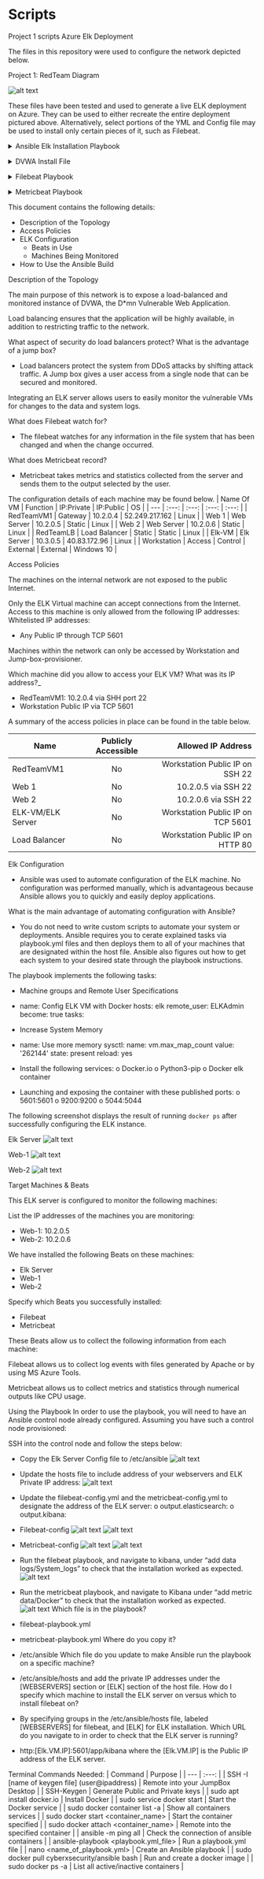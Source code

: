 # Scripts
Project 1 scripts
Azure Elk Deployment

The files in this repository were used to configure the network depicted below.

Project 1: RedTeam Diagram

 ![alt text](https://github.com/juliexo/Scripts/blob/main/diagrams/Red_Team_Diagram.png)

These files have been tested and used to generate a live ELK deployment on Azure. They can be used to either recreate the entire deployment pictured above. Alternatively, select portions of the YML and Config file may be used to install only certain pieces of it, such as Filebeat.

<p>
  <details>
    <summary>Ansible Elk Installation Playbook</summary>
<pre><code>---
- name: Configure ELK
  hosts: elk
  remote_user: ELKAdmin
  become: True
  tasks:

  - name: use more memory
    sysctl:
      name: vm.max_map_count
      value: "262144"
      state: present
      reload: yes

  - name: docker.io
    apt:
      update_cache: yes
      name: docker.io
      state: present

  - name: Install pip3
    apt:
      force_apt_get: yes
      name: python3-pip
      state: present

  - name: install python module
    pip:
      name: docker
      state: present

  - name: elk container
    docker_container:
      name: elk
      image: sebp/elk:761
      state: started
      restart_policy: always
      published_ports:
                - 5601:5601
                - 9200:9200
                - 5044:5044

  - name: Enable service docker on boot
    systemd:
      name: docker
      enabled: yes
</code></pre>


  </details>
  </p>
  

<p>
 <details>
  <summary>DVWA Install File</summary>
  <pre><code>---
- name: Config Web VM with Docker
  hosts: webservers
  become: true
  tasks:
  - name: docker.io
    apt:
      force_apt_get: yes
      update_cache: yes
      name: docker.io
      state: present

  - name: Install pip3
    apt:
      force_apt_get: yes
      name: python3-pip
      state: present

  - name: Install Docker python module
    pip:
      name: docker
      state: present
  - name: download and launch a docker web container
    docker_container:
      name: dvwa
      image: cyberxsecurity/dvwa
      state: started
      restart_policy: always
      published_ports: 80:80

  - name: Enable docker service
    systemd:
      name: docker
      enabled: yes
      </code></pre>
 </details>
 </p>
 
 
<p>
 <details>
  <summary>Filebeat Playbook</summary>
<pre><code>---
- name: Installing and Launch Filebeat
  hosts: webservers
  become: yes
  tasks:

  - name: Download filebeat .deb file
    command: curl -L -O https://artifacts.elastic.co/downloads/beats/filebeat/filebeat-7.4.0-amd64.deb

  - name: Install filebeat .deb
    command: dpkg -i filebeat-7.4.0-amd64.deb

  - name: Drop in filebeat.yml
    copy:
      src: /etc/ansible/filebeat-config.yml
      dest: /etc/filebeat/filebeat.yml


  - name: Enable and Configure System Module
    command: filebeat modules enable system

  - name: Setup filebeat
    command: filebeat setup

  - name: Start filebeat service
    command: service filebeat start

  - name: Enable service filebeat on boot
    systemd:
      name: filebeat
      enabled: yes
      </code></pre>
 </details>
 </p>
 
 <p>
 <details>
  <summary>Metricbeat Playbook</summary>
<pre><code>---
- name: Install metric beat
  hosts: webservers
  become: true
  tasks:

  - name: Download metricbeat
    command: curl -L -O https://artifacts.elastic.co/downloads/beats/metricbeat/metricbeat-7.4.0-amd64.deb

    # Use command module
  - name: install metricbeat
    command: dpkg -i metricbeat-7.4.0-amd64.deb

    # Use copy module
  - name: drop in metricbeat config
    copy:
      src: /etc/ansible/metricbeat-config.yml
      dest: /etc/metricbeat/metricbeat.yml

    # Use command module
  - name: enable and configure docker module for metric beat
    command: metricbeat modules enable docker

    # Use command module
  - name: setup metric beat
    command: metricbeat setup

    # Use command module
  - name: start metric beat
    command: service metricbeat start

    # Use systemd module
  - name: Enable service metricbeat on boot
    systemd:
      name: metricbeat
      enabled: yes
      </code></pre>
 </details>
 </p>
 
This document contains the following details:
- Description of the Topology
- Access Policies
- ELK Configuration
  - Beats in Use
  - Machines Being Monitored
- How to Use the Ansible Build


Description of the Topology

The main purpose of this network is to expose a load-balanced and monitored instance of DVWA, the D*mn Vulnerable Web Application.

Load balancing ensures that the application will be highly available, in addition to restricting traffic to the network.

What aspect of security do load balancers protect? What is the advantage of a jump box?

- Load balancers protect the system from DDoS attacks by shifting attack traffic.  A Jump box gives a user access from a single node that can be secured and monitored.


Integrating an ELK server allows users to easily monitor the vulnerable VMs for changes to the data and system logs.

What does Filebeat watch for?

- The filebeat watches for any information in the file system that has been changed and when the change occurred.

What does Metricbeat record?

- Metricbeat takes metrics and statistics collected from the server and sends them to the output selected by the user.

The configuration details of each machine may be found below.
| Name Of VM | Function | IP:Private | IP:Public |	OS |
| --- | :---: | :---: | :---: | :---: |
| RedTeamVM1 |	Gateway |	10.2.0.4 |	52.249.217.162 | Linux |
| Web 1 | Web Server	| 10.2.0.5	| Static	| Linux |
| Web 2 | Web Server	| 10.2.0.6	| Static	| Linux |
| RedTeamLB | Load Balancer | Static | Static	| Linux |
| Elk-VM |	Elk Server |	10.3.0.5 |	40.83.172.96 |	Linux |
| Workstation	| Access | Control	| External	| External	| Windows 10 |





Access Policies 

The machines on the internal network are not exposed to the public Internet. 

Only the ELK Virtual machine can accept connections from the Internet. Access to this machine is only allowed from the following IP addresses:
Whitelisted IP addresses:

-	Any Public IP through TCP 5601

Machines within the network can only be accessed by Workstation and Jump-box-provisioner.

Which machine did you allow to access your ELK VM? What was its IP address?_

-	RedTeamVM1: 10.2.0.4 via SHH port 22
-	Workstation Public IP via TCP 5601

A summary of the access policies in place can be found in the table below.

| Name |	Publicly Accessible |	Allowed IP Address |
| --- | :---: | ---: |
| RedTeamVM1	| No	| Workstation Public IP on SSH 22 |
| Web 1 |	No	| 10.2.0.5 via SSH 22 |
| Web 2 |	No |	10.2.0.6 via SSH 22 |
| ELK-VM/ELK Server	| No	| Workstation Public IP on TCP 5601 |
| Load Balancer	| No |	Workstation Public IP on HTTP 80 |

Elk Configuration

- Ansible was used to automate configuration of the ELK machine. No configuration was performed manually, which is advantageous because Ansible allows you to quickly and easily deploy applications. 

What is the main advantage of automating configuration with Ansible?

- You do not need to write custom scripts to automate your system or deployments. Ansible requires you to cerate explained tasks via playbook.yml files and then deploys them to all of your machines that are designated within the host file. Ansible also figures out how to get each system to your desired state through the playbook instructions.



The playbook implements the following tasks:

-	Machine groups and Remote User Specifications 

-  name: Config ELK VM with Docker
  	  hosts: elk
  	  remote_user: ELKAdmin
  	  become: true
      tasks:

-	Increase System Memory

-  name: Use more memory
    sysctl:
    name: vm.max_map_count
    value: '262144'
    state: present
    reload: yes

-	Install the following services:
o	Docker.io
o	Python3-pip
o	Docker elk container
-	Launching and exposing the container with these published ports:
o	5601:5601
o	9200:9200
o	5044:5044

The following screenshot displays the result of running `docker ps` after successfully configuring the ELK instance.

Elk Server
![alt text](https://github.com/juliexo/Scripts/blob/main/images/ELKServerScreenshot.png)  

Web-1
![alt text](https://github.com/juliexo/Scripts/blob/main/images/Web1Screenshot.png)
 

Web-2
![alt text](https://github.com/juliexo/Scripts/blob/main/images/Web2Screenshot.png)




Target Machines & Beats

This ELK server is configured to monitor the following machines:

List the IP addresses of the machines you are monitoring:

-	Web-1: 10.2.0.5
-	Web-2: 10.2.0.6

We have installed the following Beats on these machines:

-	Elk Server
-	Web-1
-	Web-2

Specify which Beats you successfully installed:

-	Filebeat
-	Metricbeat

These Beats allow us to collect the following information from each machine:

Filebeat allows us to collect log events with files generated by Apache or by using MS Azure Tools.

Metricbeat allows us to collect metrics and statistics through numerical outputs like CPU usage.

Using the Playbook
In order to use the playbook, you will need to have an Ansible control node already configured. Assuming you have such a control node provisioned: 

SSH into the control node and follow the steps below:

-	Copy the Elk Server Config file to /etc/ansible
![alt text](https://github.com/juliexo/Scripts/blob/main/images/ELKList.png)


-	Update the hosts file to include address of your webservers and ELK Private IP address:
![alt text](https://github.com/juliexo/Scripts/blob/main/images/Hostfile.png)

-	Update the filebeat-config.yml and the metricbeat-config.yml to designate the address of the ELK server:
o	output.elasticsearch:
o	output.kibana:

-	Filebeat-config 
![alt text](https://github.com/juliexo/Scripts/blob/main/images/filebeatconfig.png)
![alt text](https://github.com/juliexo/Scripts/blob/main/images/filebeatconfig2.png)




-	Metricbeat-config
![alt text](https://github.com/juliexo/Scripts/blob/main/images/metricbeatconfig.png)
![alt text](https://github.com/juliexo/Scripts/blob/main/images/metricbeatconfig2.png) 

-	Run the filebeat playbook, and navigate to kibana, under “add data logs/System_logs” to check that the installation worked as expected.  
![alt text](https://github.com/juliexo/Scripts/blob/main/images/modulestatus.png)
-	Run the metricbeat playbook, and navigate to Kibana under “add metric data/Docker” to check that the installation worked as expected.  
![alt text](https://github.com/juliexo/Scripts/blob/main/images/modulestatus2.png)
Which file is in the playbook?
-	filebeat-playbook.yml
-	metricbeat-playbook.yml
Where do you copy it?
-	/etc/ansible
Which file do you update to make Ansible run the playbook on a specific machine?
-	/etc/ansible/hosts and add the private IP addresses under the [WEBSERVERS] section or [ELK] section of the host file.
How do I specify which machine to install the ELK server on versus which to install filebeat on?
-	By specifying groups in the /etc/ansible/hosts file, labeled [WEBSERVERS] for filebeat, and [ELK] for ELK installation.
Which URL do you navigate to in order to check that the ELK server is running?
-	http:[Elk.VM.IP]:5601/app/kibana where the [Elk.VM.IP] is the Public IP address of the ELK server.


Terminal Commands Needed:
| Command |	Purpose |
| --- | :---: |
| SSH -I [name of keygen file] (user@ipaddress) |	Remote into your JumpBox Desktop |
| SSH-Keygen	| Generate Public and Private keys |
| sudo apt install docker.io |	Install Docker |
| sudo service docker start |	Start the Docker service |
| sudo docker container list -a	| Show all containers services |
| sudo docker start <container_name> |	Start the container specified |
| sudo docker attach <container_name>	| Remote into the specified container |
| ansible -m ping all	| Check the connection of ansible containers |
| ansible-playbook <playbook.yml_file>	| Run a playbook.yml file |
| nano <name_of_playbook.yml>	| Create an Ansible playbook |
| sudo docker pull cyberxsecurity/ansible bash	| Run and create a docker image |
| sudo docker ps -a | List all active/inactive containers |



